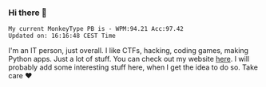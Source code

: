 ### Hi there 👋
<!-- PB START -->
```
My current MonkeyType PB is - WPM:94.21 Acc:97.42
Updated on: 16:16:48 CEST Time
```
<!-- PB END -->
I'm an IT person, just overall. I like CTFs, hacking, coding games, making Python apps. Just a lot of stuff.
You can check out my website [here](https://skill3472.github.io/).
I will probably add some interesting stuff here, when I get the idea to do so. Take care ❤️
